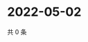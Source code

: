 # 2022-05-02

共 0 条

<!-- BEGIN WEIBO -->
<!-- 最后更新时间 Mon May 02 2022 21:27:10 GMT+0800 (China Standard Time) -->

<!-- END WEIBO -->
